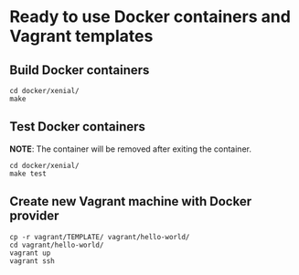 # Ready to use Docker containers and Vagrant templates

## Build Docker containers

    cd docker/xenial/
    make

## Test Docker containers

**NOTE**: The container will be removed after exiting the container.

    cd docker/xenial/
    make test

## Create new Vagrant machine with Docker provider

    cp -r vagrant/TEMPLATE/ vagrant/hello-world/
    cd vagrant/hello-world/
    vagrant up
    vagrant ssh

